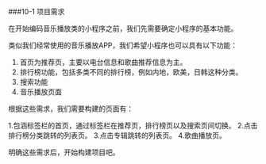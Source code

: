 ###10-1 项目需求


在开始编码音乐播放类的小程序之前，我们先需要确定小程序的基本功能。


类似我们经常使用的音乐播放APP，我们希望小程序也可以具有以下功能：


1. 首页为推荐页，主要以电台信息和歌曲推荐信息为主。
2. 排行榜功能，包括多类不同的排行榜，例如内地，欧美，日韩这种分类。
3. 搜索功能
4. 音乐播放页面


根据这些需求，我们需要构建的页面有：


1.包涵标签栏的首页，通过标签栏在推荐页，排行榜页以及搜索页间切换。
2.点击排行榜分类跳转的列表页。
3.点击专辑跳转的列表页。
4.歌曲播放页。


明确这些需求后，开始构建项目吧。
